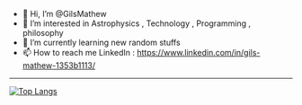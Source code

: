 - 👋 Hi, I’m @GilsMathew
- 👀 I’m interested in Astrophysics , Technology , Programming , philosophy
- 🌱 I’m currently learning new random stuffs
- 📫 How to reach me LinkedIn : https://www.linkedin.com/in/gils-mathew-1353b1113/

<!---
GilsMathew/GilsMathew is a ✨ special ✨ repository because its `README.md` (this file) appears on your GitHub profile.
You can click the Preview link to take a look at your changes.
--->

---

[![Top Langs](https://github-readme-stats.vercel.app/api/top-langs/?username=GilsMathew)](https://github.com/anuraghazra/github-readme-stats)
